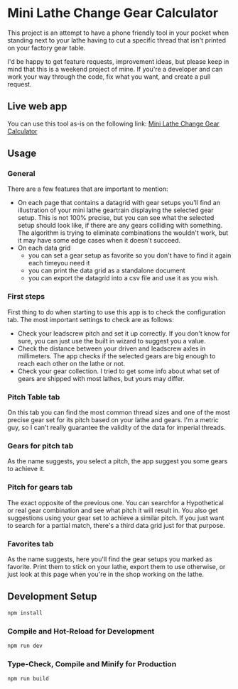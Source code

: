 
# Mini Lathe Change Gear Calculator
This project is an attempt to have a phone friendly tool in your pocket when standing next to your lathe having to cut a specific thread that isn't printed on your factory gear table.

I'd be happy to get feature requests, improvement ideas, but please keep in mind that this is a weekend project of mine. If you're a developer and can work your way through the code, fix what you want, and create a pull request.

## Live web app
You can use this tool as-is on the following link:
[Mini Lathe Change Gear Calculator](https://gearcalc.netlify.app)

## Usage 
### General
There are a few features that are important to mention:

- On each page that contains a datagrid with gear setups you'll find an illustration of your mini lathe geartrain displaying the selected gear setup. This is not 100% precise, but you can see what the selected setup should look like, if there are any gears colliding with something. The algorithm is trying to eliminate combinations the wouldn't work, but it may have some edge cases when it doesn't succeed.
- On each data grid 
	- you can set a gear setup as favorite so you don't have to find it again each timeyou need it
	- you can print the data grid as a standalone document
	- you can export the datagrid into a csv file and use it as you wish.   

### First steps
First thing to do when starting to use this app is to check the configuration tab. The most important settings to check are as follows:

- Check your leadscrew pitch and set it up correctly. If you don't know for sure, you can just use the built in wizard to suggest you a value.
- Check the distance between your driven and leadscrew axles in millimeters. The app checks if the selected gears are big enough to reach each other on the lathe or not.
- Check your gear collection. I tried to get some info about what set of gears are shipped with most lathes, but yours may differ.

### Pitch Table tab
On this tab you can find the most common thread sizes and one of the most precise gear set for its pitch based on your lathe and gears. I'm a metric guy, so I can't really guarantee the validity of the data for imperial threads.
### Gears for pitch tab
As the name suggests, you select a pitch, the app suggest you some gears to achieve it.

### Pitch for gears tab
The exact opposite of the previous one.
You can searchfor a Hypothetical or real gear combination and see what pitch it will result in.
You also get suggestions using your gear set to achieve a similar pitch.
If you just want to search for a partial match, there's a third data grid just for that purpose.
### Favorites tab
As the name suggests, here you'll find the gear setups you marked as favorite. Print them to stick on your lathe, export them to use otherwise, or just look at this page when you're in the shop working on the lathe. 


## Development Setup

```sh
npm install
```

### Compile and Hot-Reload for Development

```sh
npm run dev
```

### Type-Check, Compile and Minify for Production

```sh
npm run build
```
